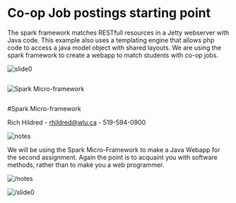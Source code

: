 # Co-op Job postings starting point

The spark framework matches RESTfull resources in a Jetty webserver with Java code. This example also uses a templating engine that allows php code to access a java model object with shared layouts. We are using the spark framework to create a webapp to match students with co-op jobs.

![slide0](slidestart://?class="step+slide"+data-x="-1000"+data-y="-2200")

<img src="http://sparkjava.com/assets/images/logo.svg" title="Spark Micro-framework" alt="Spark Micro-framework" style="display:block;margin: 2em auto 2em"/>

#Spark Micro-framework

Rich Hildred - rhildred@wlu.ca - 519-594-0900

![notes](slidenotestart://)

We will be using the Spark Micro-Framework to make a Java Webapp for the second assignment. Again the point is to acquaint you with software methods, rather than to make you a web programmer.

![/notes](slidenoteend://)

![/slide0](slideend:://)
